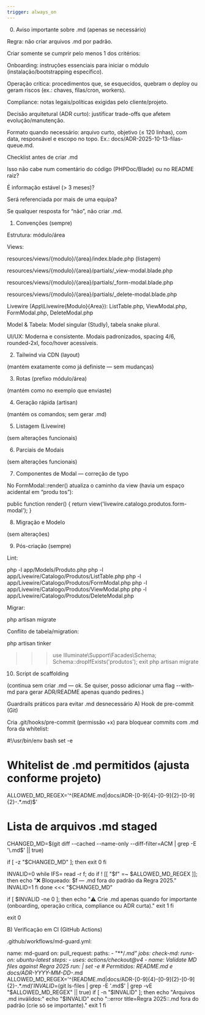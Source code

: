 ```yaml
---
trigger: always_on
---
```


0) Aviso importante sobre .md (apenas se necessário)

Regra: não criar arquivos .md por padrão.

Criar somente se cumprir pelo menos 1 dos critérios:

Onboarding: instruções essenciais para iniciar o módulo (instalação/bootstrapping específico).

Operação crítica: procedimentos que, se esquecidos, quebram o deploy ou geram riscos (ex.: chaves, filas/cron, workers).

Compliance: notas legais/políticas exigidas pelo cliente/projeto.

Decisão arquitetural (ADR curto): justificar trade-offs que afetem evolução/manutenção.

Formato quando necessário: arquivo curto, objetivo (≤ 120 linhas), com data, responsável e escopo no topo.
Ex.: docs/ADR-2025-10-13-filas-queue.md.

Checklist antes de criar .md

 Isso não cabe num comentário do código (PHPDoc/Blade) ou no README raiz?

 É informação estável (> 3 meses)?

 Será referenciada por mais de uma equipa?

Se qualquer resposta for “não”, não criar .md.

1) Convenções (sempre)

Estrutura: módulo/área

Views:

resources/views/{modulo}/{area}/index.blade.php (listagem)

resources/views/{modulo}/{area}/partials/_view-modal.blade.php

resources/views/{modulo}/{area}/partials/_form-modal.blade.php

resources/views/{modulo}/{area}/partials/_delete-modal.blade.php

Livewire (App\Livewire\{Modulo}\{Area}\): ListTable.php, ViewModal.php, FormModal.php, DeleteModal.php

Model & Tabela: Model singular (Studly), tabela snake plural.

UI/UX: Moderna e consistente. Modais padronizados, spacing 4/6, rounded-2xl, foco/hover acessíveis.

2) Tailwind via CDN (layout)

(mantém exatamente como já definiste — sem mudanças)

3) Rotas (prefixo módulo/área)

(mantém como no exemplo que enviaste)

4) Geração rápida (artisan)

(mantém os comandos; sem gerar .md)

5) Listagem (Livewire)

(sem alterações funcionais)

6) Parciais de Modais

(sem alterações funcionais)

7) Componentes de Modal — correção de typo

No FormModal::render() atualiza o caminho da view (havia um espaço acidental em “produ tos”):

public function render()
{
    return view('livewire.catalogo.produtos.form-modal');
}

8) Migração e Modelo

(sem alterações)

9) Pós-criação (sempre)

Lint:

php -l app/Models/Produto.php
php -l app/Livewire/Catalogo/Produtos/ListTable.php
php -l app/Livewire/Catalogo/Produtos/FormModal.php
php -l app/Livewire/Catalogo/Produtos/ViewModal.php
php -l app/Livewire/Catalogo/Produtos/DeleteModal.php


Migrar:

php artisan migrate


Conflito de tabela/migration:

php artisan tinker
>>> use Illuminate\Support\Facades\Schema;
>>> Schema::dropIfExists('produtos');
>>> exit
php artisan migrate

10) Script de scaffolding

(continua sem criar .md — ok. Se quiser, posso adicionar uma flag --with-md para gerar ADR/README apenas quando pedires.)

Guardrails práticos para evitar .md desnecessário
A) Hook de pre-commit (Git)

Cria .git/hooks/pre-commit (permissão +x) para bloquear commits com .md fora da whitelist:

#!/usr/bin/env bash
set -e

# Whitelist de .md permitidos (ajusta conforme projeto)
ALLOWED_MD_REGEX='^(README\.md|docs/ADR-[0-9]{4}-[0-9]{2}-[0-9]{2}-.*\.md)$'

# Lista de arquivos .md staged
CHANGED_MD=$(git diff --cached --name-only --diff-filter=ACM | grep -E '\.md$' || true)

if [ -z "$CHANGED_MD" ]; then
  exit 0
fi

INVALID=0
while IFS= read -r f; do
  if ! [[ "$f" =~ $ALLOWED_MD_REGEX ]]; then
    echo "❌ Bloqueado: $f — .md fora do padrão da Regra 2025."
    INVALID=1
  fi
done <<< "$CHANGED_MD"

if [ $INVALID -ne 0 ]; then
  echo "⚠️  Crie .md apenas quando for importante (onboarding, operação crítica, compliance ou ADR curta)."
  exit 1
fi

exit 0

B) Verificação em CI (GitHub Actions)

.github/workflows/md-guard.yml:

name: md-guard
on:
  pull_request:
    paths:
      - "**/*.md"
jobs:
  check-md:
    runs-on: ubuntu-latest
    steps:
      - uses: actions/checkout@v4
      - name: Validate MD files against Regra 2025
        run: |
          set -e
          # Permitidos: README.md e docs/ADR-YYYY-MM-DD-*.md
          ALLOWED_MD_REGEX='^(README\.md|docs/ADR-[0-9]{4}-[0-9]{2}-[0-9]{2}-.*\.md)$'
          INVALID=$(git ls-files | grep -E '\.md$' | grep -vE "$ALLOWED_MD_REGEX" || true)
          if [ -n "$INVALID" ]; then
            echo "Arquivos .md inválidos:"
            echo "$INVALID"
            echo "::error title=Regra 2025::.md fora do padrão (crie só se importante)."
            exit 1
          fi